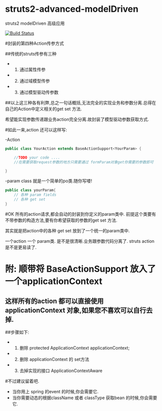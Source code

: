 struts2-advanced-modelDriven
============================

struts2 modelDriven 高级应用

[![Build Status](https://travis-ci.org/izerui/struts2-advanced-modelDriven.svg?branch=master)](https://travis-ci.org/izerui/struts2-advanced-modelDriven)

#封装的第四种Action传参方式

##传统的struts传参有三种
- 1. 通过属性传参
- 2. 通过域模型传参
- 3. 通过模型驱动传参数

##以上这三种各有利弊,总之一句话概括,无法完全的实现业务和参数分离.总得在自己的Action中定义相关的get set 方法.

希望能实现参数传递跟业务action完全分离.故封装了模型驱动参数获取方式.

#如此一来,action 还可以这样写:

-Action

```java
public class YourAction extends BaseActionSupport<YourParam> {

    //TODO your code ....
    //在需要获取request参数的地方只需要通过 formParam对象get你需要的参数即可

}

```

-param class 就是一个简单的po类.随你写喽!

```java
public class yourParam{
    // 各种 param fields
    // 各种 get set
}
```

#OK 所有的action请求,都会自动的封装到你定义的param类中. 前提这个类要有不带参数的构造方法,要有你希望获取的参数的get set 方法.

其实就是把action中的各种 get set 放到了一个统一的param类中.

一个action  一个 param类. 是不是很清晰.业务跟参数代码分离了. struts action 是不是更易读了.

# 附: 顺带将 BaseActionSupport 放入了一个applicationContext
## 这样所有的action 都可以直接使用applicationContext 对象,如果您不喜欢可以自行去掉.
##步骤如下:
- 1. 删除 protected ApplicationContext applicationContext;
- 2. 删除 applicationContext 的 set方法
- 3. 去掉实现的接口 ApplicationContextAware

#不过建议留着吧.
- 当你用上 spring 的event 的时候,你会需要它.
- 当你需要动态的根据className 或者 classType 获取bean 的时候,你会需要它.



